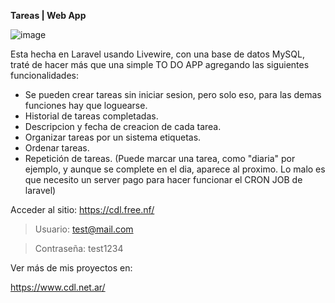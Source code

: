 **Tareas | Web App**

![image](https://github.com/user-attachments/assets/21d41794-325b-476d-8f2a-5e9a6a675d06)

Esta hecha en Laravel usando Livewire, con una base de datos MySQL, traté de hacer más que una simple TO DO APP agregando las siguientes funcionalidades: 

- Se pueden crear tareas sin iniciar sesion, pero solo eso, para las demas funciones hay que loguearse. 
- Historial de tareas completadas.
- Descripcion y fecha de creacion de cada tarea.
- Organizar tareas por un sistema etiquetas.
- Ordenar tareas.
- Repetición de tareas. (Puede marcar una tarea, como "diaria" por ejemplo, y aunque se complete en el dia, aparece al proximo. Lo malo es que necesito un server pago para hacer funcionar el CRON JOB de laravel)

Acceder al sitio: 
https://cdl.free.nf/

> Usuario: test@mail.com

> Contraseña: test1234

Ver más de mis proyectos en:

https://www.cdl.net.ar/
